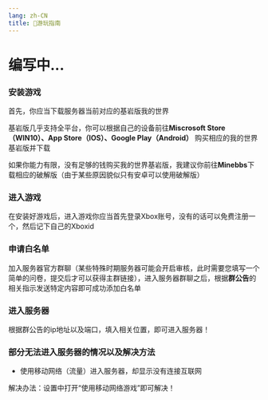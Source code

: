 ```yaml
---
lang: zh-CN
title: 📣游玩指南
---
```

# 编写中...

### 安装游戏

首先，你应当下载服务器当前对应的基岩版我的世界

基岩版几乎支持全平台，你可以根据自己的设备前往**Miscrosoft Store（WIN10）、App Store（IOS）、Google Play（Android）** 购买相应的我的世界基岩版并下载

如果你能力有限，没有足够的钱购买我的世界基岩版，我建议你前往**Minebbs**下载相应的破解版（由于某些原因貌似只有安卓可以使用破解版）

### 进入游戏

在安装好游戏后，进入游戏你应当首先登录Xbox账号，没有的话可以免费注册一个，然后记下自己的Xboxid

### 申请白名单

加入服务器官方群聊（某些特殊时期服务器可能会开启审核，此时需要您填写一个简单的问卷，提交后才可以获得主群链接），进入服务器群聊之后，根据**群公告**的相关指示发送特定内容即可成功添加白名单

### 进入服务器

根据群公告的ip地址以及端口，填入相关位置，即可进入服务器！

### 部分无法进入服务器的情况以及解决方法

- 使用移动网络（流量）进入服务器，却显示没有连接互联网

解决办法：设置中打开“使用移动网络游戏”即可解决！